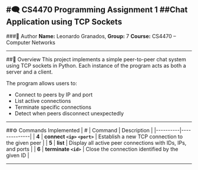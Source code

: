 #🗨️ CS4470 Programming Assignment 1
##Chat Application using TCP Sockets
--
###👤 Author
**Name:** Leonardo Granados, 
**Group:** 7
**Course:** CS4470 – Computer Networks

---

##📘 Overview
This project implements a simple peer-to-peer chat system using TCP sockets in Python.
Each instance of the program acts as both a server and a client.

The program allows users to:
 - Connect to peers by IP and port
 - List active connections
 - Terminate specific connections
 - Detect when peers disconnect unexpectedly

 ---

##⚙️ Commands Implemented
    | # | Command | Description |
|----------|--------------|
| **4** | **connect `<ip>` `<port>`** | Establish a new TCP connection to the given peer |
| **5** | **list** | Display all active peer connections with IDs, IPs, and ports |
| **6** | **terminate `<id>`** | Close the connection identified by the given ID |

---